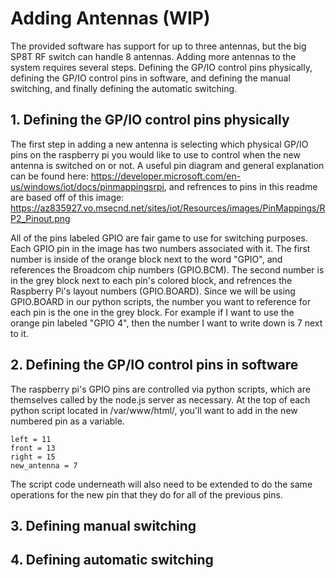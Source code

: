 # Adding Antennas (WIP)
The provided software has support for up to three antennas, but the big SP8T RF switch can handle 8 antennas. Adding more antennas to the system requires several steps. Defining the GP/IO control pins physically, defining the GP/IO control pins in software, and defining the manual switching, and finally defining the automatic switching.

## 1. Defining the GP/IO control pins physically
The first step in adding a new antenna is selecting which physical GP/IO pins on the raspberry pi you would like to use to control when the new antenna is switched on or not. A useful pin diagram and general explanation can be found here: https://developer.microsoft.com/en-us/windows/iot/docs/pinmappingsrpi, and refrences to pins in this readme are based off of this image: https://az835927.vo.msecnd.net/sites/iot/Resources/images/PinMappings/RP2_Pinout.png

All of the pins labeled GPIO are fair game to use for switching purposes. Each GPIO pin in the image has two numbers associated with it. The first number is inside of the orange block next to the word "GPIO", and references the Broadcom chip numbers (GPIO.BCM). The second number is in the grey block next to each pin's colored block, and refrences the Raspberry Pi's layout numbers (GPIO.BOARD). Since we will be using GPIO.BOARD in our python scripts, the number you want to reference for each pin is the one in the grey block. For example if I want to use the orange pin labeled "GPIO 4", then the number I want to write down is 7 next to it. 

## 2. Defining the GP/IO control pins in software
The raspberry pi's GPIO pins are controlled via python scripts, which are themselves called by the node.js server as necessary. At the top of each python script located in /var/www/html/, you'll want to add in the new numbered pin as a variable.

```
left = 11
front = 13
right = 15
new_antenna = 7
```
The script code underneath will also need to be extended to do the same operations for the new pin that they do for all of the previous pins.

## 3. Defining manual switching

## 4. Defining automatic switching
